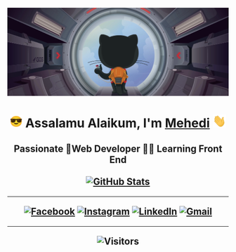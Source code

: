 ![](./assets/github-header.webp)

<div align="center">
  <h1>
    <b><img src="./assets/smilefacesunglass.png" width="28"> Assalamu Alaikum, I'm <a href="https://github.com/devbytemehedi">Mehedi</a>  <img src="./assets/hello.png" width="30"> </b>
  </h1>
</div>

<h2 align="center"> Passionate 🌟Web Developer 👨‍💻 Learning Front End
<br>
<br>
<div align="center">
      <a href="https://github.com/devbytemehedi">
        <img alt="GitHub Stats"  src="https://github-readme-stats.vercel.app/api?username=devbytemehedi&custom_title=GitHub%20Stats&show_icons=true&theme=github_dark&count_private=true&include_all_commits=true&hide_border=true&hide_title=false" />
      </a>
</div>

---

[![Facebook](https://img.shields.io/badge/Facebook-%231877F2.svg?style=for-the-badge&logo=Facebook&logoColor=white)](https://web.facebook.com/iamrealmehedi/) [![Instagram](https://img.shields.io/badge/Instagram-%23E4405F.svg?style=for-the-badge&logo=Instagram&logoColor=white)](https://www.instagram.com/iamrealmehedi/) [![LinkedIn](https://img.shields.io/badge/linkedin-%230077B5.svg?style=for-the-badge&logo=linkedin&logoColor=white)](https://www.linkedin.com/in/devbytemehedi/) [![Gmail](https://img.shields.io/badge/Gmail-D14836?style=for-the-badge&logo=gmail&logoColor=white)](mailto:devbytemehedi@gmail.com)

---

![Visitors](https://komarev.com/ghpvc/?username=devbytemehedi&style=flat&logo=github&logoColor=white&label=Visitors)
